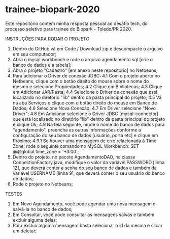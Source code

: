# trainee-biopark-2020
Este repositório contém minha resposta pessoal ao desafio tech, do processo seletivo para trainee do Biopark - Toledo/PR 2020.

INSTRUÇÕES PARA RODAR O PROJETO

1. Dentro do GitHub vá em Code / Download zip e descompacte o arquivo em seu computador;
2. Abra o mysql workbench e rode o arquivo agendamento.sql [crie o banco de dados e a tabela];
3. Abra o projeto "Cadastro" [em anexo neste repositório] no Netbeans;
4. Para adicionar o Driver de conexão JDBC:
	4.1 Com o projeto aberto no Netbeans, clique com o botão direito do mouse sobre o nome do mesmo e selecione Propriedades;
	4.2 Clique em Bibliotecas;
	4.3 Clique em Adicionar JAR/Pasta;
	4.4 Selecione o Driver de conexão que está localizado no diretório "lib" dentro da pasta principal do projeto;
	4.5 Vá na aba Serviços e clique com o botão direito do mouse em Banco de Dados;
	4.6 Selecione Nova Conexão;
	4.7 Em Driver selecione "Novo Driver";
	4.8 Em Adicionar selecione o Driver JDBC [mysql-connector] que está localizado no diretório "lib" dentro da pasta principal do projeto e clique Ok;
	4.9 Na tela seguinte, mude o nome do banco de dados para "agendamento", preencha as outras informações conforme a configuração do seu banco de dados [usuário, porta etc] e 
clique em Próximo;
		4.9.1 Se houver uma mensagem de erro relacionada à Time Zone, rode o seguinte comando no MySQL Workbench: SET @@global.time_zone = '+3:00';
5. Dentro do projeto, no pacote AgendamentoDAO, na classe ConnectionFactory.java, modifique o valor da variável PASSWORD [linha 12], que deverá conter a senha do 
seu banco de dados e também da variável USERNAME [linha 9], que deverá conter o seu usuário do banco de dados;
6. Rode o projeto no Netbeans;

TESTES

1. Em Novo Agendamento, você pode agendar uma nova mensagem e salvá-la no banco de dados;
2. Em Consultar, você pode consultar as mensagens salvas e também excluir alguma delas;
3. Para excluir alguma mensagem basta selecionar o id da mesma e clicar em deletar;

